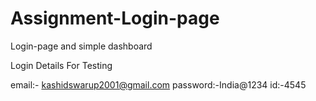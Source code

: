 # Assignment-Login-page
Login-page and simple dashboard

Login Details For Testing

email:- kashidswarup2001@gmail.com
password:-India@1234
id:-4545
